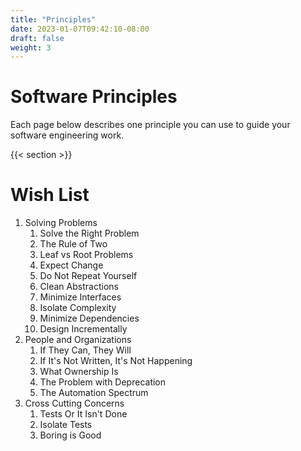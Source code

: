 ```yaml
---
title: "Principles"
date: 2023-01-07T09:42:10-08:00
draft: false
weight: 3
---
```


# Software Principles

Each page below describes one principle you can use to guide your software engineering work.

{{< section >}}

# Wish List

1. Solving Problems
    1. Solve the Right Problem
    2. The Rule of Two
    2. Leaf vs Root Problems
    3. Expect Change
    4. Do Not Repeat Yourself
    5. Clean Abstractions
    6. Minimize Interfaces
    7. Isolate Complexity
    8. Minimize Dependencies
    9. Design Incrementally
2. People and Organizations
    1. If They Can, They Will
    2. If It's Not Written, It's Not Happening
    3. What Ownership Is
    4. The Problem with Deprecation
    5. The Automation Spectrum
3. Cross Cutting Concerns
    1. Tests Or It Isn't Done
    2. Isolate Tests
    3. Boring is Good
